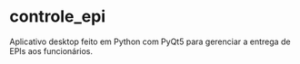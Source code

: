 # controle_epi
Aplicativo desktop feito em Python com PyQt5 para gerenciar a entrega de EPIs aos funcionários.
